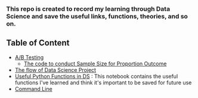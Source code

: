 
### This repo is created to record my learning through Data Science and save the useful links, functions, theories, and so on.

## Table of Content
- [A/B Testing](https://github.com/zoechensj/code_template_and_guides/tree/main/a_b_testing)
  - [The code to conduct Sample Size for Proportion Outcome](https://github.com/zoechensj/code_template_and_guides/blob/main/a_b_testing/sample_size_proportion_outcome.py)
- [The flow of Data Science Project](https://github.com/zoechensj/code_template_and_guides/blob/main/DS_Template.ipynb)
- [Useful Python Functions in DS](https://github.com/zoechensj/code_template_and_guides/blob/main/useful_functions.ipynb) : This notebook contains the useful functions I've learned and think it's important to be saved for future use
- [Command Line](https://github.com/zoechensj/ds_code_template_and_guides/blob/main/command_line.md)
